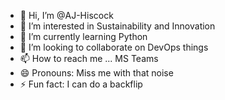 - 👋 Hi, I’m @AJ-Hiscock
- 👀 I’m interested in Sustainability and Innovation
- 🌱 I’m currently learning Python
- 💞️ I’m looking to collaborate on DevOps things
- 📫 How to reach me ... MS Teams
- 😄 Pronouns: Miss me with that noise
- ⚡ Fun fact: I can do a backflip

<!---
AJ-Hiscock/AJ-Hiscock is a ✨ special ✨ repository because its `README.md` (this file) appears on your GitHub profile.
You can click the Preview link to take a look at your changes.
--->
